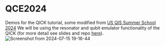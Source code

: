 # QCE2024
Demos for the QICK tutorial, some modified from [US QIS Summer School 2024](https://www.qscience.org/us-quantum-information-science-summer-school/)
We will be using the resonator and qubit emulator functionality of the QICK (for more detail see slides and repo [here](https://github.com/openquantumhardware/QCE2023_public)). 
![Screenshot from 2024-07-15 19-16-44](https://github.com/user-attachments/assets/76f4692a-263b-483b-bee4-9bad367e2239)

